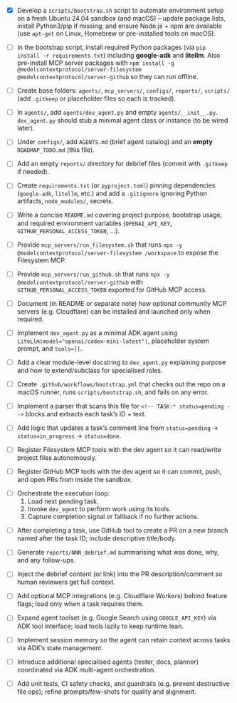 <!-- TASK:FS01 status=done -->
* [x] Develop a `scripts/bootstrap.sh` script to automate environment setup on a fresh Ubuntu 24.04 sandbox (and macOS) – update package lists, install Python3/pip if missing, and ensure Node.js + npm are available (use `apt-get` on Linux, Homebrew or pre-installed tools on macOS).
<!-- /TASK -->

<!-- TASK:FS02 status=pending -->
* [ ] In the bootstrap script, install required Python packages (via `pip install -r requirements.txt`) including **google-adk** and **litellm**. Also pre-install MCP server packages with `npm install -g @modelcontextprotocol/server-filesystem @modelcontextprotocol/server-github` so they can run offline.
<!-- /TASK -->

<!-- TASK:FS03 status=pending -->
* [ ] Create base folders: `agents/`, `mcp_servers/`, `configs/`, `reports/`, `scripts/` (add `.gitkeep` or placeholder files so each is tracked).
<!-- /TASK -->

<!-- TASK:FS04 status=pending -->
* [ ] In `agents/`, add `agents/dev_agent.py` and empty `agents/__init__.py`. `dev_agent.py` should stub a minimal agent class or instance (to be wired later).
<!-- /TASK -->

<!-- TASK:FS05 status=pending -->
* [ ] Under `configs/`, add `AGENTS.md` (brief agent catalog) and an **empty** `ROADMAP_TODO.md` (this file).
<!-- /TASK -->

<!-- TASK:FS06 status=pending -->
* [ ] Add an empty `reports/` directory for debrief files (commit with `.gitkeep` if needed).
<!-- /TASK -->

<!-- TASK:FS07 status=pending -->
* [ ] Create `requirements.txt` (or `pyproject.toml`) pinning dependencies (`google-adk`, `litellm`, etc.) and add a `.gitignore` ignoring Python artifacts, `node_modules/`, secrets.
<!-- /TASK -->

<!-- TASK:FS08 status=pending -->
* [ ] Write a concise `README.md` covering project purpose, bootstrap usage, and required environment variables (`OPENAI_API_KEY`, `GITHUB_PERSONAL_ACCESS_TOKEN`, …).
<!-- /TASK -->

<!-- TASK:FS09 status=pending -->
* [ ] Provide `mcp_servers/run_filesystem.sh` that runs `npx -y @modelcontextprotocol/server-filesystem /workspace` to expose the Filesystem MCP.
<!-- /TASK -->

<!-- TASK:FS10 status=pending -->
* [ ] Provide `mcp_servers/run_github.sh` that runs `npx -y @modelcontextprotocol/server-github` with `GITHUB_PERSONAL_ACCESS_TOKEN` exported for GitHub MCP access.
<!-- /TASK -->

<!-- TASK:FS11 status=pending -->
* [ ] Document (in README or separate note) how optional community MCP servers (e.g. Cloudflare) can be installed and launched only when required.
<!-- /TASK -->

<!-- TASK:FS12 status=pending -->
* [ ] Implement `dev_agent.py` as a minimal ADK agent using `LiteLlm(model="openai/codex-mini-latest")`, placeholder system prompt, and `tools=[]`.
<!-- /TASK -->

<!-- TASK:FS13 status=pending -->
* [ ] Add a clear module-level docstring to `dev_agent.py` explaining purpose and how to extend/subclass for specialised roles.
<!-- /TASK -->

<!-- TASK:FS14 status=pending -->
* [ ] Create `.github/workflows/bootstrap.yml` that checks out the repo on a macOS runner, runs `scripts/bootstrap.sh`, and fails on any error.
<!-- /TASK -->

<!-- TASK:FS15 status=pending -->
* [ ] Implement a parser that scans this file for `<!-- TASK:* status=pending -->` blocks and extracts each task’s ID + text.
<!-- /TASK -->

<!-- TASK:FS16 status=pending -->
* [ ] Add logic that updates a task’s comment line from `status=pending` → `status=in_progress` → `status=done`.
<!-- /TASK -->

<!-- TASK:FS17 status=pending -->
* [ ] Register Filesystem MCP tools with the dev agent so it can read/write project files autonomously.
<!-- /TASK -->

<!-- TASK:FS18 status=pending -->
* [ ] Register GitHub MCP tools with the dev agent so it can commit, push, and open PRs from inside the sandbox.
<!-- /TASK -->

<!-- TASK:FS19 status=pending -->
* [ ] Orchestrate the execution loop:  
  1. Load next pending task.  
  2. Invoke `dev_agent` to perform work using its tools.  
  3. Capture completion signal or fallback if no further actions.
<!-- /TASK -->

<!-- TASK:FS20 status=pending -->
* [ ] After completing a task, use GitHub tool to create a PR on a new branch named after the task ID; include descriptive title/body.
<!-- /TASK -->

<!-- TASK:FS21 status=pending -->
* [ ] Generate `reports/NNN_debrief.md` summarising what was done, why, and any follow-ups.
<!-- /TASK -->

<!-- TASK:FS22 status=pending -->
* [ ] Inject the debrief content (or link) into the PR description/comment so human reviewers get full context.
<!-- /TASK -->

<!-- TASK:FS23 status=pending -->
* [ ] Add optional MCP integrations (e.g. Cloudflare Workers) behind feature flags; load only when a task requires them.
<!-- /TASK -->

<!-- TASK:FS24 status=pending -->
* [ ] Expand agent toolset (e.g. Google Search using `GOOGLE_API_KEY`) via ADK tool interface; load tools lazily to keep runtime lean.
<!-- /TASK -->

<!-- TASK:FS25 status=pending -->
* [ ] Implement session memory so the agent can retain context across tasks via ADK’s state management.
<!-- /TASK -->

<!-- TASK:FS26 status=pending -->
* [ ] Introduce additional specialised agents (tester, docs, planner) coordinated via ADK multi-agent orchestration.
<!-- /TASK -->

<!-- TASK:FS27 status=pending -->
* [ ] Add unit tests, CI safety checks, and guardrails (e.g. prevent destructive file ops); refine prompts/few-shots for quality and alignment.
<!-- /TASK -->
